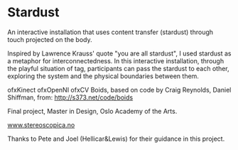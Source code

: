 Stardust
========

An interactive installation that uses content transfer (stardust) through touch projected on the body. 

Inspired by Lawrence Krauss' quote "you are all stardust", I used stardust as a metaphor for interconnectedness.
In this interactive installation, through the playful situation of tag, participants can pass the stardust 
to each other, exploring the system and the physical boundaries between them. 

ofxKinect
ofxOpenNI
ofxCV
Boids, based on code by Craig Reynolds, Daniel Shiffman, from: http://s373.net/code/boids


Final project, Master in Design, Oslo Academy of the Arts.

www.stereoscopica.no



Thanks to Pete and Joel (Hellicar&Lewis) for their guidance in this project.  


